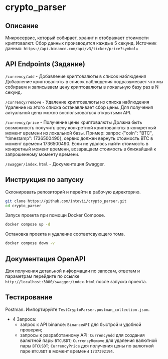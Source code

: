 # crypto_parser
## Описание
Микросервис, который собирает, хранит и отображает стоимости криптовалют.
Сбор данных производится каждые 5 секунд. 
Источник данных: `https://api.binance.com/api/v3/ticker/price?symbol=`

## API Endpoints (Задание)
`/currency/add` - Добавление криптовалюты в список наблюдения
Добавление криптовалюты в список наблюдения подразумевает что мы собираем и записываем цену криптовалюты в локальную базу раз в N секунд. 

`/currency/remove` - Удаление криптовалюты из списка наблюдения
Удаление из этого списка останавливает сбор цены. Для получения актуальной цены можно воспользоваться открытыми API.

`/currency/price` - Получение цены криптовалюты
Должна быть возможность получить цену конкретной криптовалюты в конкретный момент времени из локальной базы. 
Пример: запрос {"coin": "BTC", "timestamp": 1736500490}, сервис должен вернуть стоимость BTC в момент времени 1736500490. Если не удалось найти стоимость в конкретный момент времени, возвращаем стоимость в ближайший к запрошенному моменту времени.

`/swagger/index.html` - Документация Swagger.

## Инструкция по запуску
Склонировать репозиторий и перейти в рабочую директорию.
``` bash
git clone https://github.com/intovii/crypto_parser.git
cd crypto_parser
```
Запуск проекта при помощи Docker Compose.
``` bash
docker compose up -d
```
Остановка проекта и удаление соответсвующего тома.
``` bash
docker compose down -v
```

## Документация OpenAPI
Для получения детальной информации по запосам, ответам и параметрам перейдите по ссылке `http://localhost:3000/swagger/index.html` после запуска проекта.

## Тестирование
Postman.
Импортируйте `TestCryptoParser.postman_collection.json`.
- 4 Запроса:
    - запрос к API binance:
        `BinanceAPI` для быстрой и удобной проверки;
    - запросы к разработанному API:
        `CurrencyAdd` для создания валютной пары `BTCUSDT`;
        `CurrencyRemove` для удаления валютной пары `BTCUSDT`;
        `CurrencyPrice` для получения цены по валютной паре `BTCUSDT` в момент времени `1737392194`.